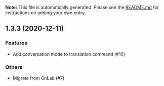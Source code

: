 **Note:** This file is automatically generated. Please see the [README.md](changelogs/README.md) for instructions on adding your own entry.

## 1.3.3 (2020-12-11)
### Features
* Add conversation mode to translation command (#10)


### Others
* Migrate from GitLab (#7)


